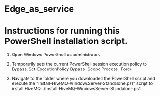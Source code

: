 # Edge_as_service


# Instructions for running this PowerShell installation script.

 1) Open Windows PowerShell as administrator.

 2) Temporarily sets the current PowerShell session execution policy to Bypass.
 Set-ExecutionPolicy Bypass -Scope Process -Force

 3) Navigate to the folder where you downloaded the PowerShell script and execute the "Install-HiveMQ-WindowsServer-Standalone.ps1" script to install HiveMQ.
 .\Install-HiveMQ-WindowsServer-Standalone.ps1
